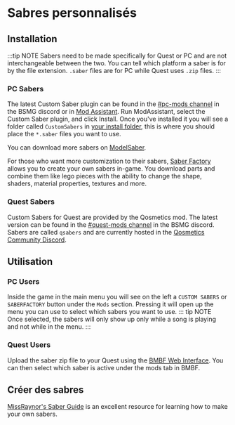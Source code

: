 # Sabres personnalisés
## Installation
:::tip NOTE Sabers need to be made specifically for Quest or PC and are not interchangeable between the two. You can tell which platform a saber is for by the file extension. `.saber` files are for PC while Quest uses `.zip` files. :::

### PC Sabers
The latest Custom Saber plugin can be found in the [#pc-mods channel](https://discord.gg/beatsabermods) in the BSMG discord or in [Mod Assistant](https://github.com/Assistant/ModAssistant). Run ModAssistant, select the Custom Saber plugin, and click Install. Once you've installed it you will see a folder called `CustomSabers` in [your install folder](/faq/install-folder.md), this is where you should place the `*.saber` files you want to use.

You can download more sabers on [ModelSaber](https://modelsaber.com/Sabers/).

For those who want more customization to their sabers, [Saber Factory](https://github.com/ToniMacaroni/SaberFactory#readme) allows you to create your own sabers in-game. You download parts and combine them like lego pieces with the ability to change the shape, shaders, material properties, textures and more.

### Quest Sabers
Custom Sabers for Quest are provided by the Qosmetics mod. The latest version can be found in the [#quest-mods channel](https://discord.gg/beatsabermods) in the BSMG discord. Sabers are called `qsabers` and are currently hosted in the [Qosmetics Community Discord](https://discord.gg/qosmetics).

## Utilisation

### PC Users
Inside the game in the main menu you will see on the left a `CUSTOM SABERS` or `SABERFACTORY` button under the `Mods` section. Pressing it will open up the menu you can use to select which sabers you want to use. ::: tip NOTE Once selected, the sabers will only show up only while a song is playing and not while in the menu. :::

### Quest Users
Upload the saber zip file to your Quest using the [BMBF Web Interface](/quest-modding.md#installing-mods). You can then select which saber is active under the mods tab in BMBF.

## Créer des sabres
[MissRaynor's Saber Guide](./sabers-guide.md) is an excellent resource for learning how to make your own sabers.
